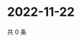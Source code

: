 # 2022-11-22

共 0 条

<!-- BEGIN WEIBO -->
<!-- 最后更新时间 Tue Nov 22 2022 05:15:24 GMT+0800 (China Standard Time) -->

<!-- END WEIBO -->
